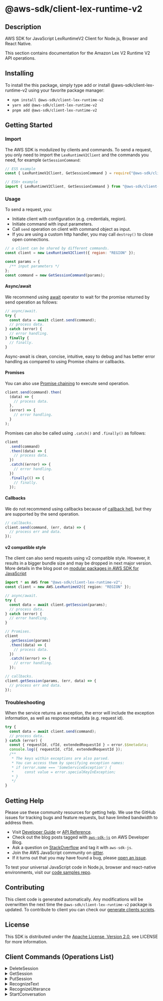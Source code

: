 <!-- generated file, do not edit directly -->

# @aws-sdk/client-lex-runtime-v2

## Description

AWS SDK for JavaScript LexRuntimeV2 Client for Node.js, Browser and React Native.

<p>This section contains documentation for the Amazon Lex V2 Runtime V2 API operations.</p>

## Installing

To install the this package, simply type add or install @aws-sdk/client-lex-runtime-v2
using your favorite package manager:

- `npm install @aws-sdk/client-lex-runtime-v2`
- `yarn add @aws-sdk/client-lex-runtime-v2`
- `pnpm add @aws-sdk/client-lex-runtime-v2`

## Getting Started

### Import

The AWS SDK is modulized by clients and commands.
To send a request, you only need to import the `LexRuntimeV2Client` and
the commands you need, for example `GetSessionCommand`:

```js
// ES5 example
const { LexRuntimeV2Client, GetSessionCommand } = require("@aws-sdk/client-lex-runtime-v2");
```

```ts
// ES6+ example
import { LexRuntimeV2Client, GetSessionCommand } from "@aws-sdk/client-lex-runtime-v2";
```

### Usage

To send a request, you:

- Initiate client with configuration (e.g. credentials, region).
- Initiate command with input parameters.
- Call `send` operation on client with command object as input.
- If you are using a custom http handler, you may call `destroy()` to close open connections.

```js
// a client can be shared by different commands.
const client = new LexRuntimeV2Client({ region: "REGION" });

const params = {
  /** input parameters */
};
const command = new GetSessionCommand(params);
```

#### Async/await

We recommend using [await](https://developer.mozilla.org/en-US/docs/Web/JavaScript/Reference/Operators/await)
operator to wait for the promise returned by send operation as follows:

```js
// async/await.
try {
  const data = await client.send(command);
  // process data.
} catch (error) {
  // error handling.
} finally {
  // finally.
}
```

Async-await is clean, concise, intuitive, easy to debug and has better error handling
as compared to using Promise chains or callbacks.

#### Promises

You can also use [Promise chaining](https://developer.mozilla.org/en-US/docs/Web/JavaScript/Guide/Using_promises#chaining)
to execute send operation.

```js
client.send(command).then(
  (data) => {
    // process data.
  },
  (error) => {
    // error handling.
  }
);
```

Promises can also be called using `.catch()` and `.finally()` as follows:

```js
client
  .send(command)
  .then((data) => {
    // process data.
  })
  .catch((error) => {
    // error handling.
  })
  .finally(() => {
    // finally.
  });
```

#### Callbacks

We do not recommend using callbacks because of [callback hell](http://callbackhell.com/),
but they are supported by the send operation.

```js
// callbacks.
client.send(command, (err, data) => {
  // process err and data.
});
```

#### v2 compatible style

The client can also send requests using v2 compatible style.
However, it results in a bigger bundle size and may be dropped in next major version. More details in the blog post
on [modular packages in AWS SDK for JavaScript](https://aws.amazon.com/blogs/developer/modular-packages-in-aws-sdk-for-javascript/)

```ts
import * as AWS from "@aws-sdk/client-lex-runtime-v2";
const client = new AWS.LexRuntimeV2({ region: "REGION" });

// async/await.
try {
  const data = await client.getSession(params);
  // process data.
} catch (error) {
  // error handling.
}

// Promises.
client
  .getSession(params)
  .then((data) => {
    // process data.
  })
  .catch((error) => {
    // error handling.
  });

// callbacks.
client.getSession(params, (err, data) => {
  // process err and data.
});
```

### Troubleshooting

When the service returns an exception, the error will include the exception information,
as well as response metadata (e.g. request id).

```js
try {
  const data = await client.send(command);
  // process data.
} catch (error) {
  const { requestId, cfId, extendedRequestId } = error.$$metadata;
  console.log({ requestId, cfId, extendedRequestId });
  /**
   * The keys within exceptions are also parsed.
   * You can access them by specifying exception names:
   * if (error.name === 'SomeServiceException') {
   *     const value = error.specialKeyInException;
   * }
   */
}
```

## Getting Help

Please use these community resources for getting help.
We use the GitHub issues for tracking bugs and feature requests, but have limited bandwidth to address them.

- Visit [Developer Guide](https://docs.aws.amazon.com/sdk-for-javascript/v3/developer-guide/welcome.html)
  or [API Reference](https://docs.aws.amazon.com/AWSJavaScriptSDK/v3/latest/index.html).
- Check out the blog posts tagged with [`aws-sdk-js`](https://aws.amazon.com/blogs/developer/tag/aws-sdk-js/)
  on AWS Developer Blog.
- Ask a question on [StackOverflow](https://stackoverflow.com/questions/tagged/aws-sdk-js) and tag it with `aws-sdk-js`.
- Join the AWS JavaScript community on [gitter](https://gitter.im/aws/aws-sdk-js-v3).
- If it turns out that you may have found a bug, please [open an issue](https://github.com/aws/aws-sdk-js-v3/issues/new/choose).

To test your universal JavaScript code in Node.js, browser and react-native environments,
visit our [code samples repo](https://github.com/aws-samples/aws-sdk-js-tests).

## Contributing

This client code is generated automatically. Any modifications will be overwritten the next time the `@aws-sdk/client-lex-runtime-v2` package is updated.
To contribute to client you can check our [generate clients scripts](https://github.com/aws/aws-sdk-js-v3/tree/main/scripts/generate-clients).

## License

This SDK is distributed under the
[Apache License, Version 2.0](http://www.apache.org/licenses/LICENSE-2.0),
see LICENSE for more information.

## Client Commands (Operations List)

<details>
<summary>
DeleteSession
</summary>

[Command API Reference](https://docs.aws.amazon.com/AWSJavaScriptSDK/v3/latest/clients/client-lex-runtime-v2/classes/deletesessioncommand.html) / [Input](https://docs.aws.amazon.com/AWSJavaScriptSDK/v3/latest/clients/client-lex-runtime-v2/interfaces/deletesessioncommandinput.html) / [Output](https://docs.aws.amazon.com/AWSJavaScriptSDK/v3/latest/clients/client-lex-runtime-v2/interfaces/deletesessioncommandoutput.html)

</details>
<details>
<summary>
GetSession
</summary>

[Command API Reference](https://docs.aws.amazon.com/AWSJavaScriptSDK/v3/latest/clients/client-lex-runtime-v2/classes/getsessioncommand.html) / [Input](https://docs.aws.amazon.com/AWSJavaScriptSDK/v3/latest/clients/client-lex-runtime-v2/interfaces/getsessioncommandinput.html) / [Output](https://docs.aws.amazon.com/AWSJavaScriptSDK/v3/latest/clients/client-lex-runtime-v2/interfaces/getsessioncommandoutput.html)

</details>
<details>
<summary>
PutSession
</summary>

[Command API Reference](https://docs.aws.amazon.com/AWSJavaScriptSDK/v3/latest/clients/client-lex-runtime-v2/classes/putsessioncommand.html) / [Input](https://docs.aws.amazon.com/AWSJavaScriptSDK/v3/latest/clients/client-lex-runtime-v2/interfaces/putsessioncommandinput.html) / [Output](https://docs.aws.amazon.com/AWSJavaScriptSDK/v3/latest/clients/client-lex-runtime-v2/interfaces/putsessioncommandoutput.html)

</details>
<details>
<summary>
RecognizeText
</summary>

[Command API Reference](https://docs.aws.amazon.com/AWSJavaScriptSDK/v3/latest/clients/client-lex-runtime-v2/classes/recognizetextcommand.html) / [Input](https://docs.aws.amazon.com/AWSJavaScriptSDK/v3/latest/clients/client-lex-runtime-v2/interfaces/recognizetextcommandinput.html) / [Output](https://docs.aws.amazon.com/AWSJavaScriptSDK/v3/latest/clients/client-lex-runtime-v2/interfaces/recognizetextcommandoutput.html)

</details>
<details>
<summary>
RecognizeUtterance
</summary>

[Command API Reference](https://docs.aws.amazon.com/AWSJavaScriptSDK/v3/latest/clients/client-lex-runtime-v2/classes/recognizeutterancecommand.html) / [Input](https://docs.aws.amazon.com/AWSJavaScriptSDK/v3/latest/clients/client-lex-runtime-v2/interfaces/recognizeutterancecommandinput.html) / [Output](https://docs.aws.amazon.com/AWSJavaScriptSDK/v3/latest/clients/client-lex-runtime-v2/interfaces/recognizeutterancecommandoutput.html)

</details>
<details>
<summary>
StartConversation
</summary>

[Command API Reference](https://docs.aws.amazon.com/AWSJavaScriptSDK/v3/latest/clients/client-lex-runtime-v2/classes/startconversationcommand.html) / [Input](https://docs.aws.amazon.com/AWSJavaScriptSDK/v3/latest/clients/client-lex-runtime-v2/interfaces/startconversationcommandinput.html) / [Output](https://docs.aws.amazon.com/AWSJavaScriptSDK/v3/latest/clients/client-lex-runtime-v2/interfaces/startconversationcommandoutput.html)

</details>
